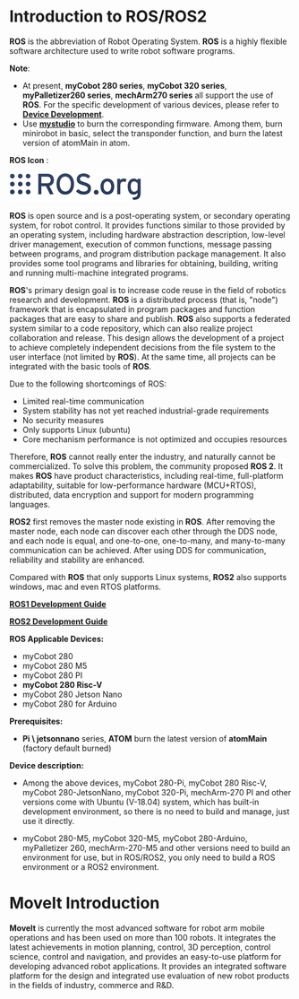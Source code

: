 # Introduction to ROS/ROS2

**ROS** is the abbreviation of Robot Operating System.
**ROS** is a highly flexible software architecture used to write robot software programs.

**Note**:

- At present, **myCobot 280 series**, **myCobot 320 series**, **myPalletizer260 series**, **mechArm270 series** all support the use of **ROS**. For the specific development of various devices, please refer to [**Device Development**](../4-BasicApplication/README.md).
- Use [**mystudio**](../4-BasicApplication/4.1-myStudio/README.md) to burn the corresponding firmware. Among them, burn minirobot in basic, select the transponder function, and burn the latest version of atomMain in atom.

**ROS Icon** :

![ROS Icon](../../../resource/3-FunctionsAndApplications/6.developmentGuide/ROS/ROSicon.png)

**ROS** is open source and is a post-operating system, or secondary operating system, for robot control. It provides functions similar to those provided by an operating system, including hardware abstraction description, low-level driver management, execution of common functions, message passing between programs, and program distribution package management. It also provides some tool programs and libraries for obtaining, building, writing and running multi-machine integrated programs.

**ROS**'s primary design goal is to increase code reuse in the field of robotics research and development. **ROS** is a distributed process (that is, "node") framework that is encapsulated in program packages and function packages that are easy to share and publish. **ROS** also supports a federated system similar to a code repository, which can also realize project collaboration and release. This design allows the development of a project to achieve completely independent decisions from the file system to the user interface (not limited by **ROS**). At the same time, all projects can be integrated with the basic tools of **ROS**.

Due to the following shortcomings of ROS:

- Limited real-time communication
- System stability has not yet reached industrial-grade requirements
- No security measures
- Only supports Linux (ubuntu)
- Core mechanism performance is not optimized and occupies resources

Therefore, **ROS** cannot really enter the industry, and naturally cannot be commercialized. To solve this problem, the community proposed **ROS 2**. It makes **ROS** have product characteristics, including real-time, full-platform adaptability, suitable for low-performance hardware (MCU+RTOS), distributed, data encryption and support for modern programming languages.

**ROS2** first removes the master node existing in **ROS**. After removing the master node, each node can discover each other through the DDS node, and each node is equal, and one-to-one, one-to-many, and many-to-many communication can be achieved. After using DDS for communication, reliability and stability are enhanced.

Compared with **ROS** that only supports Linux systems, **ROS2** also supports windows, mac and even RTOS platforms.

**[ROS1 Development Guide](12.1-ROS1/12.1.1-Introduction.md)**

**[ROS2 Development Guide](12.2-ROS2/12.2.3-ROS2Introduction.md)**

**ROS Applicable Devices:**

- myCobot 280
- myCobot 280 M5
- myCobot 280 PI
- **myCobot 280 Risc-V**
- myCobot 280 Jetson Nano
- myCobot 280 for Arduino <br>

**Prerequisites:**

- **Pi \ jetsonnano** series, **ATOM** burn the latest version of **atomMain** (factory default burned)

**Device description:**

- Among the above devices, myCobot 280-Pi, myCobot 280 Risc-V, myCobot 280-JetsonNano, myCobot 320-Pi, mechArm-270 PI and other versions come with Ubuntu (V-18.04) system, which has built-in development environment, so there is no need to build and manage, just use it directly.

- myCobot 280-M5, myCobot 320-M5, myCobot 280-Arduino, myPalletizer 260, mechArm-270-M5 and other versions need to build an environment for use, but in ROS/ROS2, you only need to build a ROS environment or a ROS2 environment.

# MoveIt Introduction

**MoveIt** is currently the most advanced software for robot arm mobile operations and has been used on more than 100 robots. It integrates the latest achievements in motion planning, control, 3D perception, control science, control and navigation, and provides an easy-to-use platform for developing advanced robot applications. It provides an integrated software platform for the design and integrated use evaluation of new robot products in the fields of industry, commerce and R&D.
